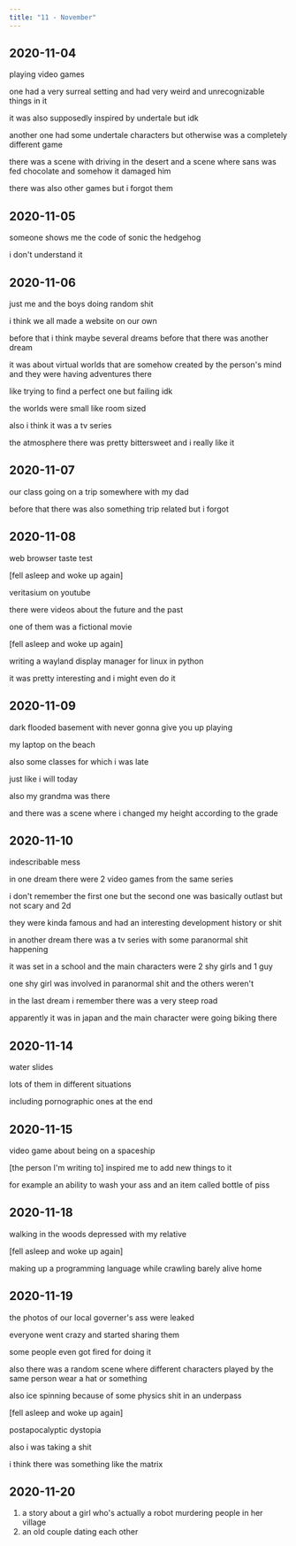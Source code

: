 ```yaml
---
title: "11 - November"
---
```


## 2020-11-04

playing video games

one had a very surreal setting and had very weird and unrecognizable
things in it

it was also supposedly inspired by undertale but idk

another one had some undertale characters but otherwise was a
completely different game

there was a scene with driving in the desert and a scene where sans
was fed chocolate and somehow it damaged him

there was also other games but i forgot them

## 2020-11-05

someone shows me the code of sonic the hedgehog

i don't understand it

## 2020-11-06

just me and the boys doing random shit

i think we all made a website on our own

before that i think maybe several dreams before that there was another
dream

it was about virtual worlds that are somehow created by the person's
mind and they were having adventures there

like trying to find a perfect one but failing idk

the worlds were small like room sized

also i think it was a tv series

the atmosphere there was pretty bittersweet and i really like it

## 2020-11-07

our class going on a trip somewhere with my dad

before that there was also something trip related but i forgot

## 2020-11-08

web browser taste test

[fell asleep and woke up again]

veritasium on youtube

there were videos about the future and the past

one of them was a fictional movie

[fell asleep and woke up again]

writing a wayland display manager for linux in python

it was pretty interesting and i might even do it

## 2020-11-09

dark flooded basement with never gonna give you up playing

my laptop on the beach

also some classes for which i was late

just like i will today

also my grandma was there

and there was a scene where i changed my height according to the grade

## 2020-11-10

indescribable mess

in one dream there were 2 video games from the same series

i don't remember the first one but the second one was basically
outlast but not scary and 2d

they were kinda famous and had an interesting development history or
shit

in another dream there was a tv series with some paranormal shit
happening

it was set in a school and the main characters were 2 shy girls and 1
guy

one shy girl was involved in paranormal shit and the others weren't

in the last dream i remember there was a very steep road

apparently it was in japan and the main character were going biking
there

## 2020-11-14

water slides

lots of them in different situations

including pornographic ones at the end

## 2020-11-15

video game about being on a spaceship

[the person I'm writing to] inspired me to add new things to it

for example an ability to wash your ass and an item called bottle of
piss

## 2020-11-18

walking in the woods depressed with my relative

[fell asleep and woke up again]

making up a programming language while crawling barely alive home

## 2020-11-19

the photos of our local governer's ass were leaked

everyone went crazy and started sharing them

some people even got fired for doing it

also there was a random scene where different characters played by the
same person wear a hat or something

also ice spinning because of some physics shit in an underpass

[fell asleep and woke up again]

postapocalyptic dystopia

also i was taking a shit

i think there was something like the matrix

## 2020-11-20

1. a story about a girl who's actually a robot murdering people in her
   village
2. an old couple dating each other
